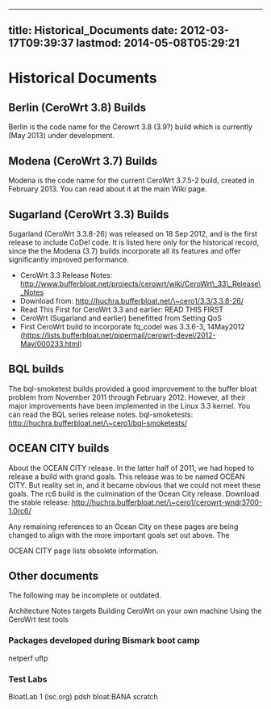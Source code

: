 
---
title: Historical_Documents
date: 2012-03-17T09:39:37
lastmod: 2014-05-08T05:29:21
---
Historical Documents
====================

Berlin (CeroWrt 3.8) Builds
---------------------------

Berlin is the code name for the Cerowrt 3.8 (3.9?) build which is
currently (May 2013) under development.

Modena (CeroWrt 3.7) Builds
---------------------------

Modena is the code name for the current CeroWrt 3.7.5-2 build, created
in February 2013. You can read about it at the main Wiki page.

Sugarland (CeroWrt 3.3) Builds
------------------------------

Sugarland (CeroWrt 3.3.8-26) was released on 18 Sep 2012, and is the
first release to include CoDel code. It is listed here only for the
historical record, since the the Modena (3.7) builds incorporate all its
features and offer significantly improved performance.

-   CeroWrt 3.3 Release Notes:
    http://www.bufferbloat.net/projects/cerowrt/wiki/CeroWrt\_33\_Release\_Notes
-   Download from: http://huchra.bufferbloat.net/\~cero1/3.3/3.3.8-26/
-   Read This First for CeroWrt 3.3 and earlier: <link>READ THIS
    FIRST</link>
-   CeroWrt (Sugarland and earlier) benefitted from <link>Setting
    QoS</link>
-   First CeroWrt build to incorporate fq\_codel was 3.3.6-3,
    14May2012 (https://lists.bufferbloat.net/pipermail/cerowrt-devel/2012-May/000233.html)

BQL builds
----------

The bql-smoketest builds provided a good improvement to the buffer bloat
problem from November 2011 through February 2012. However, all their
major improvements have been implemented in the Linux 3.3 kernel. You
can read the <link>BQL series release notes</link>. bql-smoketests:
http://huchra.bufferbloat.net/\~cero1/bql-smoketests/

OCEAN CITY builds
-----------------

About the OCEAN CITY release. In the latter half of 2011, we had hoped
to release a build with grand goals. This release was to be named OCEAN
CITY. But reality set in, and it became obvious that we could not meet
these goals. The rc6 build is the culmination of the Ocean City release.
Download the stable release:
http://huchra.bufferbloat.net/\~cero1/cerowrt-wndr3700-1.0rc6/

Any remaining references to an Ocean City on these pages are being
changed to align with the more important goals set out above. The
<link>OCEAN CITY</link> page lists obsolete information.

Other documents
---------------

The following may be incomplete or outdated.

<link>Architecture Notes</link>

<link>targets</link>

<link>Building CeroWrt on your own machine</link>

<link>Using the CeroWrt test tools</link>

### Packages developed during Bismark boot camp

<link>netperf</link>

<link>uftp</link>

### Test Labs

<link>BloatLab 1</link> (isc.org)

<link>pdsh</link>

<link>bloat:BANA</link>

<link>scratch</link>
